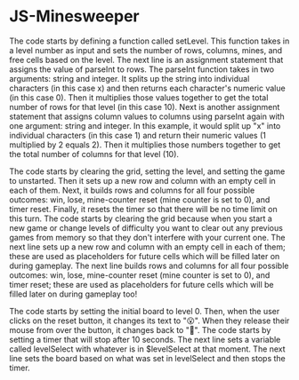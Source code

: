 # JS-Minesweeper


The code starts by defining a function called setLevel. This function takes in a level number as input and sets the number of rows, columns, mines, and free cells based on the level. The next line is an assignment statement that assigns the value of parseInt to rows. The parseInt function takes in two arguments: string and integer. It splits up the string into individual characters (in this case x) and then returns each character's numeric value (in this case 0). Then it multiplies those values together to get the total number of rows for that level (in this case 10). Next is another assignment statement that assigns column values to columns using parseInt again with one argument: string and integer. In this example, it would split up "x" into individual characters (in this case 1) and return their numeric values (1 multiplied by 2 equals 2). Then it multiplies those numbers together to get the total number of columns for that level (10).

The code starts by clearing the grid, setting the level, and setting the game to unstarted. Then it sets up a new row and column with an empty cell in each of them. Next, it builds rows and columns for all four possible outcomes: win, lose, mine-counter reset (mine counter is set to 0), and timer reset. Finally, it resets the timer so that there will be no time limit on this turn. The code starts by clearing the grid because when you start a new game or change levels of difficulty you want to clear out any previous games from memory so that they don't interfere with your current one. The next line sets up a new row and column with an empty cell in each of them; these are used as placeholders for future cells which will be filled later on during gameplay. The next line builds rows and columns for all four possible outcomes: win, lose, mine-counter reset (mine counter is set to 0), and timer reset; these are used as placeholders for future cells which will be filled later on during gameplay too!

The code starts by setting the initial board to level 0. Then, when the user clicks on the reset button, it changes its text to "😮". When they release their mouse from over the button, it changes back to "🙂". The code starts by setting a timer that will stop after 10 seconds. The next line sets a variable called levelSelect with whatever is in $levelSelect at that moment. The next line sets the board based on what was set in levelSelect and then stops the timer.
